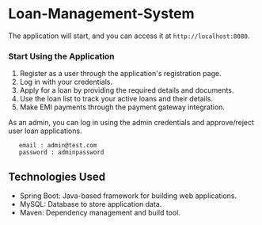 # Loan-Management-System

The application will start, and you can access it at `http://localhost:8080`.



### Start Using the Application

1. Register as a user through the application's registration page.
2. Log in with your credentials.
3. Apply for a loan by providing the required details and documents.
4. Use the loan list to track your active loans and their details.
5. Make EMI payments through the payment gateway integration.

As an admin, you can log in using the admin credentials and approve/reject user loan applications.

```
   email : admin@test.com
   password : adminpassword
```

## Technologies Used

- Spring Boot: Java-based framework for building web applications.
- MySQL: Database to store application data.
- Maven: Dependency management and build tool.
